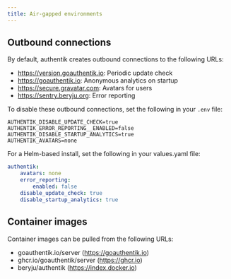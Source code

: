 ```yaml
---
title: Air-gapped environments
---
```


## Outbound connections

By default, authentik creates outbound connections to the following URLs:

- https://version.goauthentik.io: Periodic update check
- https://goauthentik.io: Anonymous analytics on startup
- https://secure.gravatar.com: Avatars for users
- https://sentry.beryju.org: Error reporting

To disable these outbound connections, set the following in your `.env` file:

```
AUTHENTIK_DISABLE_UPDATE_CHECK=true
AUTHENTIK_ERROR_REPORTING__ENABLED=false
AUTHENTIK_DISABLE_STARTUP_ANALYTICS=true
AUTHENTIK_AVATARS=none
```

For a Helm-based install, set the following in your values.yaml file:

```yaml
authentik:
    avatars: none
    error_reporting:
        enabled: false
    disable_update_check: true
    disable_startup_analytics: true
```

## Container images

Container images can be pulled from the following URLs:

- goauthentik.io/server (https://goauthentik.io)
- ghcr.io/goauthentik/server (https://ghcr.io)
- beryju/authentik (https://index.docker.io)
